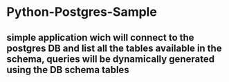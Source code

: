 # Python-Postgres-Sample

## simple application wich will connect to the postgres DB and list all the tables available in the schema, queries will be dynamically generated using the DB schema tables
